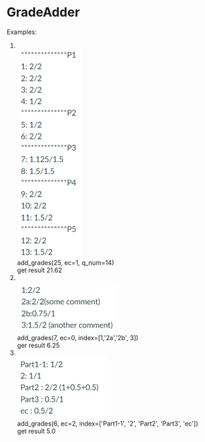# GradeAdder
Examples:
1. \
![img_1.png](img_1.png) \
add_grades(25, ec=1, q_num=14) \
get result 21.62 
2. \
![img_2.png](img_2.png) \
add_grades(7, ec=0, index=[1,'2a','2b', 3]) \
ger result 6.25 
3. \
![img_3.png](img_3.png) \
add_grades(6, ec=2, index=['Part1-1', '2', 'Part2', 'Part3', 'ec']) \
get result 5.0
